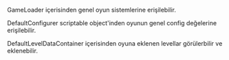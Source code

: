 GameLoader içerisinden genel oyun sistemlerine erişilebilir.

DefaultConfigurer scriptable object'inden oyunun genel config değelerine erişilebilir.

DefaultLevelDataContainer içerisinden oyuna eklenen levellar görülerbilir ve eklenebilir.

